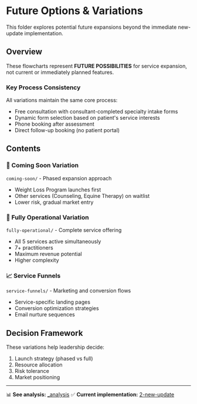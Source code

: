 # Future Options & Variations

This folder explores potential future expansions beyond the immediate new-update implementation.

## Overview
These flowcharts represent **FUTURE POSSIBILITIES** for service expansion, not current or immediately planned features.

### Key Process Consistency
All variations maintain the same core process:
- Free consultation with consultant-completed specialty intake forms
- Dynamic form selection based on patient's service interests
- Phone booking after assessment
- Direct follow-up booking (no patient portal)

## Contents

### 🚀 Coming Soon Variation
`coming-soon/` - Phased expansion approach
- Weight Loss Program launches first
- Other services (Counseling, Equine Therapy) on waitlist
- Lower risk, gradual market entry

### 🌟 Fully Operational Variation  
`fully-operational/` - Complete service offering
- All 5 services active simultaneously
- 7+ practitioners
- Maximum revenue potential
- Higher complexity

### 📈 Service Funnels
`service-funnels/` - Marketing and conversion flows
- Service-specific landing pages
- Conversion optimization strategies
- Email nurture sequences

## Decision Framework
These variations help leadership decide:
1. Launch strategy (phased vs full)
2. Resource allocation
3. Risk tolerance
4. Market positioning

---

📊 **See analysis:** [_analysis](../_analysis/)
✅ **Current implementation:** [2-new-update](../2-new-update/)